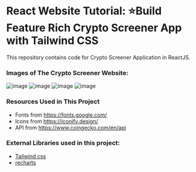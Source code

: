 # React Website Tutorial: ⭐Build Feature Rich Crypto Screener App with Tailwind CSS

 This repository contains code for Crypto Screener Application in ReactJS.  
 
 
### Images of The Crypto Screener Website:
![image](https://github.com/iishu/Cryptobucks/assets/93548011/9a9e0474-a71d-424e-aa7c-40815db6fb6b)
![image](https://github.com/iishu/Cryptobucks/assets/93548011/3ca711ca-7218-4841-bd63-868a39ffd5d9)
![image](https://github.com/iishu/Cryptobucks/assets/93548011/fb36c25d-ef4a-48e6-8e8a-346c3e816ac8)
![image](https://github.com/iishu/Cryptobucks/assets/93548011/f2441b23-1b2f-4fcd-a8ab-2234a111f3d5)




 

### Resources Used in This Project

- Fonts from https://fonts.google.com/ <br />
- Icons from https://iconify.design/ <br />
- API from https://www.coingecko.com/en/api <br />

### External Libraries used in this project:

- [Tailwind css](https://tailwindcss.com/) <br />
- [recharts](https://recharts.org/en-US/) <br />



